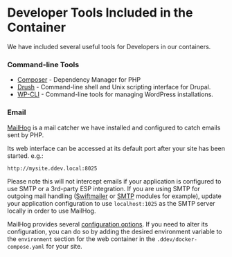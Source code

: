 <h1>Developer Tools Included in the Container</h1>
We have included several useful tools for Developers in our containers.

### Command-line Tools
- [Composer](https://getcomposer.org/) - Dependency Manager for PHP
- [Drush](http://www.drush.org) - Command-line shell and Unix scripting interface for Drupal.
- [WP-CLI](http://wp-cli.org/) - Command-line tools for managing WordPress installations.

### Email
[MailHog](https://github.com/mailhog/MailHog) is a mail catcher we have installed and configured to catch emails sent by PHP.

Its web interface can be accessed at its default port after your site has been started. e.g.:
```
http://mysite.ddev.local:8025
```

Please note this will not intercept emails if your application is configured to use SMTP or a 3rd-party ESP integration. If you are using SMTP for outgoing mail handling ([Swiftmailer](https://www.drupal.org/project/swiftmailer) or [SMTP](https://www.drupal.org/project/smtp) modules for example), update your application configuration to use `localhost:1025` as the SMTP server locally in order to use MailHog.

MailHog provides several [configuration options](https://github.com/mailhog/MailHog/blob/master/docs/CONFIG.md). If you need to alter its configuration, you can do so by adding the desired environment variable to the `environment` section for the web container in the `.ddev/docker-compose.yaml` for your site.

